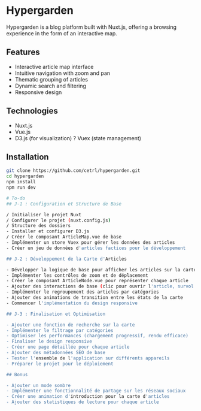 # Hypergarden

Hypergarden is a blog platform built with Nuxt.js, offering a browsing experience in the form of an interactive map.

## Features

- Interactive article map interface
- Intuitive navigation with zoom and pan
- Thematic grouping of articles
- Dynamic search and filtering
- Responsive design

## Technologies

- Nuxt.js
- Vue.js
- D3.js (for visualization)
? Vuex (state management)

## Installation

```bash
git clone https://github.com/cetrl/hypergarden.git
cd hypergarden
npm install
npm run dev

# To-do
## J-1 : Configuration et Structure de Base

/ Initialiser le projet Nuxt
/ Configurer le projet (nuxt.config.js)
/ Structure des dossiers
- Installer et configurer D3.js
/ Créer le composant ArticleMap.vue de base
- Implémenter un store Vuex pour gérer les données des articles
- Créer un jeu de données d'articles factices pour le développement

## J-2 : Développement de la Carte d'Articles

- Développer la logique de base pour afficher les articles sur la carte
- Implémenter les contrôles de zoom et de déplacement
- Créer le composant ArticleNode.vue pour représenter chaque article
- Ajouter des interactions de base (clic pour ouvrir l'article, survol pour plus d'infos)
- Implémenter le regroupement des articles par catégories
- Ajouter des animations de transition entre les états de la carte
- Commencer l'implémentation du design responsive

## J-3 : Finalisation et Optimisation

- Ajouter une fonction de recherche sur la carte
- Implémenter le filtrage par catégories
- Optimiser les performances (chargement progressif, rendu efficace)
- Finaliser le design responsive
- Créer une page détaillée pour chaque article
- Ajouter des métadonnées SEO de base
- Tester l'ensemble de l'application sur différents appareils
- Préparer le projet pour le déploiement

## Bonus

- Ajouter un mode sombre
- Implémenter une fonctionnalité de partage sur les réseaux sociaux
- Créer une animation d'introduction pour la carte d'articles
- Ajouter des statistiques de lecture pour chaque article
